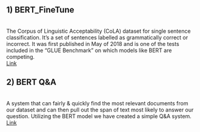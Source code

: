 <h2>1) BERT_FineTune</h2>
<br>
<a>
The Corpus of Linguistic Acceptability (CoLA) dataset for single sentence classification. It’s a set of sentences labelled as grammatically correct or incorrect. It was first published in May of 2018 and is one of the tests included in the “GLUE Benchmark” on which models like BERT are competing.</a> 


<!DOCTYPE html>
<html>

<body>
    <div>
        <a href="https://raw.githubusercontent.com/arjunssat/BERT_FineTune/main/BERT_Fine_Tuning_sentenced_with_PyTorch.ipynb">
            Link
        </a>
    </div>
</body>
</html>

<h2>2) BERT Q&A</h2>
<br>
<a>A system that can fairly & quickly find the most relevant documents from our dataset and can then pull out the span of text most likely to answer our question. Utilizing the BERT model we have created a simple Q&A system.</a>

<!DOCTYPE html>
<html>

<body>
    <div>
        <a href="https://raw.githubusercontent.com/arjunssat/BERT_Models/main/Bert_Q%26A.ipynb">
            Link
        </a>
    </div>
</body>
</html>

